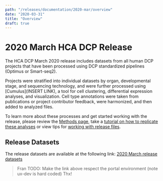 ```yaml
---
path: "/releases/documentation/2020-mar/overview"
date: "2020-03-31"
title: "Overview"
draft: true
---
```


# 2020 March HCA DCP Release 

The HCA DCP March 2020 release includes datasets from all human DCP projects that have been processed using DCP standardized pipelines (Optimus or Smart-seq2). 

Projects were stratified into individual datasets by organ, developmental stage, and sequencing technology, and were further processed using [Cumulus](INSERT LINK), a tool for cell clustering, differential expression analyses, and visualization. Cell type annotations were taken from publications or project contributor feedback, were harmonized, and then added to analyzed files.

To learn more about these processes and get started working with the release, please review the [Methods page](/releases/2020-mar/methods), take a [tutorial on how to replicate these analyses](/releases/2020-mar/replicating-the-hca-dcp-release-analysis) or view tips for [working with release files](/releases/2020-mar/working-with-release-files). 

## Release Datasets

The release datasets are available at the following link: [2020 March release datasets](https://ux-dev.data.humancellatlas.org/explore/releases/2020-mar)

>Fran TODO: Make the link above respect the portal environment (note ux-dev is hard coded) Thx!
